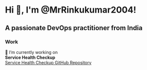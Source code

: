 # Hi 👋, I'm @MrRinkukumar2004!

## A passionate DevOps practitioner from India

### Work
🔭 I’m currently working on  
**Service Health Checkup**  
[Service Health Checkup GitHub Repository](https://github.com/MrRinkukumar2004/Script_Projects)
